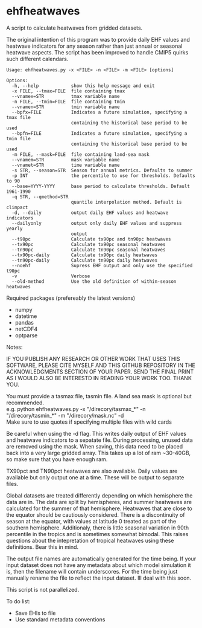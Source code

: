 # ehfheatwaves
A script to calculate heatwaves from gridded datasets.

The original intention of this program was to provide daily EHF values and
heatwave indicators for any season rather than just annual or seasonal
heatwave aspects. The script has been improved to handle CMIP5 quirks
such different calendars.

```
Usage: ehfheatwaves.py -x <FILE> -n <FILE> -m <FILE> [options]

Options:
  -h, --help            show this help message and exit
  -x FILE, --tmax=FILE  file containing tmax
  --vnamex=STR          tmax variable name
  -n FILE, --tmin=FILE  file containing tmin
  --vnamen=STR          tmin variable name
  --bpfx=FILE           Indicates a future simulation, specifying a tmax file
                        containing the historical base period to be used
  --bpfn=FILE           Indicates a future simulation, specifying a tmin file
                        containing the historical base period to be used
  -m FILE, --mask=FILE  file containing land-sea mask
  --vnamem=STR          mask variable name
  --vnamet=STR          time variable name
  -s STR, --season=STR  Season for annual metrics. Defaults to summer
  -p INT                the percentile to use for thresholds. Defaults to 90
  --base=YYYY-YYYY      base period to calculate thresholds. Default 1961-1990
  -q STR, --qmethod=STR
                        quantile interpolation method. Default is climpact
  -d, --daily           output daily EHF values and heatwave indicators
  --dailyonly           output only daily EHF values and suppress yearly
                        output
  --t90pc               Calculate tx90pc and tn90pc heatwaves
  --tx90pc              Calculate tx90pc seasonal heatwaves
  --tn90pc              Calculate tn90pc seasonal heatwaves
  --tx90pc-daily        Calculate tx90pc daily heatwaves
  --tn90pc-daily        Calculate tn90pc daily heatwaves
  --noehf               Supress EHF output and only use the specified t90pc
  -v                    Verbose
  --old-method          Use the old definition of within-season heatwaves
```

Required packages (prefereably the latest versions)  
 * numpy
 * datetime
 * pandas
 * netCDF4
 * optparse

Notes:  

IF YOU PUBLISH ANY RESEARCH OR OTHER WORK THAT USES THIS SOFTWARE, PLEASE CITE MYSELF AND THIS GITHUB REPOSITORY IN THE ACKNOWLEDGMENTS SECTION OF YOUR PAPER. SEND THE FINAL PRINT AS I WOULD ALSO BE INTERESTD IN READING YOUR WORK TOO. THANK YOU.

You must provide a tasmax file, tasmin file. A land sea mask is optional but recommended.  
e.g. python ehfheatwaves.py -x "/direcory/tasmax_\*" -n "/direcory/tasmin_*" -m "/direcory/mask.nc" -d  
Make sure to use quotes if specifying multiple files with wild cards

Be careful when using the -d flag. This writes daily output of EHF values 
and heatwave indicators to a sepatate file. During processing, unused data 
are removed using the mask. When saving, this data need to be placed back 
into a very large gridded array. This takes up a lot of ram ~30-40GB, so 
make sure that you have enough ram.

TX90pct and TN90pct heatwaves are also available. Daily values are available but only output one at a time. 
These will be output to separate files.

Global datasets are treated differently depending on which hemisphere the 
data are in. The data are split by hemispheres, and summer heatwaves are
calculated for the summer of that hemisphere. Heatwaves that are close to 
the equator should be cautiously considered. There is a discontinuity of 
season at the equator, with values at latitude 0 treated as part of the
southern hemisphere. Additionaly, there is little seasonal variation in 90th 
percentile in the tropics and is sometimes somewhat bimodal. This raises 
questions about the intepretation of tropical heatwaves using these definitions.
Bear this in mind.

The output file names are automatically generated for the time being. If your 
input dataset does not have any metadata about which model simulation it is, 
then the filename will contain underscores. For the time being just manually rename
the file to reflect the input dataset. Ill deal with this soon. 

This script is not parallelized.

To do list:
 * Save EHIs to file
 * Use standard metadata conventions

